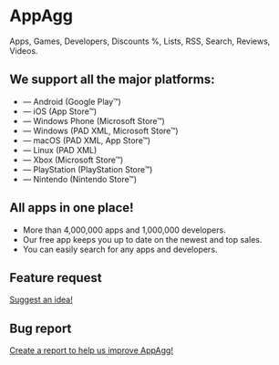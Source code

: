 # AppAgg
Apps, Games, Developers, Discounts %, Lists, RSS, Search, Reviews, Videos. 

## We support all the major platforms:
* — Android (Google Play™)
* — iOS (App Store™)
* — Windows Phone (Microsoft Store™)
* — Windows (PAD XML, Microsoft Store™)
* — macOS (PAD XML, App Store™)
* — Linux (PAD XML)
* — Xbox (Microsoft Store™)
* — PlayStation (PlayStation Store™)
* — Nintendo (Nintendo Store™)

## All apps in one place!
* More than 4,000,000 apps and 1,000,000 developers.
* Our free app keeps you up to date on the newest and top sales.
* You can easily search for any apps and developers.

## Feature request
<a href="https://github.com/appsagg/AppAgg/issues/new?template=feature_request.md">Suggest an idea!</a>

## Bug report
<a href="https://github.com/appsagg/AppAgg/issues/new?template=bug_report.md">Create a report to help us improve AppAgg!</a>
